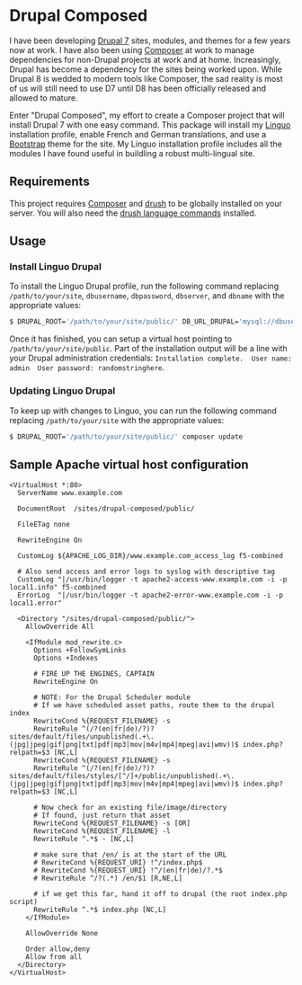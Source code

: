 # Drupal Composed
I have been developing [Drupal 7](http://drupal.org) sites, modules, and themes for a few years now at work.
I have also been using [Composer](http://getcomposer.org) at work to manage dependencies for non-Drupal projects at work
and at home. Increasingly, Drupal has become a dependency for the sites being worked upon. While Drupal 8 is wedded to
modern tools like Composer, the sad reality is most of us will still need to use D7 until D8 has been officially
released and allowed to mature.

Enter "Drupal Composed", my effort to create a Composer project that will install Drupal 7 with one easy command. This
package will install my [Linguo](http://simpsons.wikia.com/wiki/Linguo) installation profile, enable French and German
translations, and use a [Bootstrap](http://getbootstrap.com/) theme for the site. My Linguo installation profile includes
all the modules I have found useful in buildling a robust multi-lingual site.

## Requirements
This project requires [Composer](http://getcomposer.org) and [drush](https://github.com/drush-ops/drush) to be globally
installed on your server. You will also need the [drush language commands](https://drupal.org/project/drush_language)
installed.

## Usage

### Install Linguo Drupal
To install the Linguo Drupal profile, run the following command replacing `/path/to/your/site`, `dbusername`,
`dbpassword`, `dbserver`, and `dbname` with the appropriate values:

```bash
$ DRUPAL_ROOT='/path/to/your/site/public/' DB_URL_DRUPAL='mysql://dbusername:dbpassword@dbserver/dbname' composer install
```

Once it has finished, you can setup a virtual host pointing to `/path/to/your/site/public`. Part of the installation output
will be a line with your Drupal administration credentials: `Installation complete.  User name: admin  User password: randomstringhere`.

### Updating Linguo Drupal
To keep up with changes to Linguo, you can run the following command replacing `/path/to/your/site` with the appropriate values:

```bash
$ DRUPAL_ROOT='/path/to/your/site/public/' composer update
```

## Sample Apache virtual host configuration
```
<VirtualHost *:80>
  ServerName www.example.com

  DocumentRoot  /sites/drupal-composed/public/

  FileETag none

  RewriteEngine On

  CustomLog ${APACHE_LOG_DIR}/www.example.com_access_log f5-combined

  # Also send access and error logs to syslog with descriptive tag
  CustomLog "|/usr/bin/logger -t apache2-access-www.example.com -i -p local1.info" f5-combined
  ErrorLog  "|/usr/bin/logger -t apache2-error-www.example.com -i -p local1.error"

  <Directory "/sites/drupal-composed/public/">
    AllowOverride All

    <IfModule mod_rewrite.c>
      Options +FollowSymLinks
      Options +Indexes

      # FIRE UP THE ENGINES, CAPTAIN
      RewriteEngine On

      # NOTE: For the Drupal Scheduler module
      # If we have scheduled asset paths, route them to the drupal index
      RewriteCond %{REQUEST_FILENAME} -s
      RewriteRule ^(/?(en|fr|de)/?)?sites/default/files/unpublished(.+\.(jpg|jpeg|gif|png|txt|pdf|mp3|mov|m4v|mp4|mpeg|avi|wmv))$ index.php?relpath=$3 [NC,L]
      RewriteCond %{REQUEST_FILENAME} -s
      RewriteRule ^(/?(en|fr|de)/?)?sites/default/files/styles/[^/]+/public/unpublished(.+\.(jpg|jpeg|gif|png|txt|pdf|mp3|mov|m4v|mp4|mpeg|avi|wmv))$ index.php?relpath=$3 [NC,L]

      # Now check for an existing file/image/directory
      # If found, just return that asset
      RewriteCond %{REQUEST_FILENAME} -s [OR]
      RewriteCond %{REQUEST_FILENAME} -l
      RewriteRule ^.*$ - [NC,L]

      # make sure that /en/ is at the start of the URL
      # RewriteCond %{REQUEST_URI} !^/index.php$
      # RewriteCond %{REQUEST_URI} !^/(en|fr|de)/?.*$
      # RewriteRule ^/?(.*) /en/$1 [R,NE,L]

      # if we get this far, hand it off to drupal (the root index.php script)
      RewriteRule ^.*$ index.php [NC,L]
    </IfModule>

    AllowOverride None

    Order allow,deny
    Allow from all
  </Directory>
</VirtualHost>
```